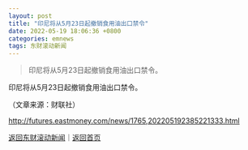 ```yaml
---
layout: post
title: "印尼将从5月23日起撤销食用油出口禁令"
date: 2022-05-19 18:06:36 +0800
categories: emnews
tags: 东财滚动新闻
---
```

> 印尼将从5月23日起撤销食用油出口禁令。

<p>印尼将从5月23日起撤销食用油出口禁令。</p><p class="em_media">（文章来源：财联社）</p>

<http://futures.eastmoney.com/news/1765,202205192385221333.html>

[返回东财滚动新闻](//finews.withounder.com/emnews/)｜[返回首页](//finews.withounder.com/)